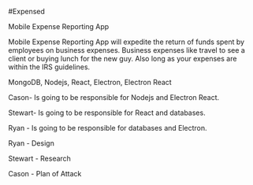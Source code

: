 #Expensed

Mobile Expense Reporting App

Mobile Expense Reporting App will expedite the return of funds spent by employees on business expenses. Business expenses like travel to see a client or buying lunch for the new guy. Also long as your expenses are within the IRS guidelines. 

MongoDB, Nodejs, React, Electron, Electron React

Cason- Is going to be responsible for Nodejs and Electron React.

Stewart- Is going to be responsible for React and databases.

Ryan - Is going to be responsible for databases and Electron.



Ryan - Design

Stewart - Research

Cason - Plan of Attack

